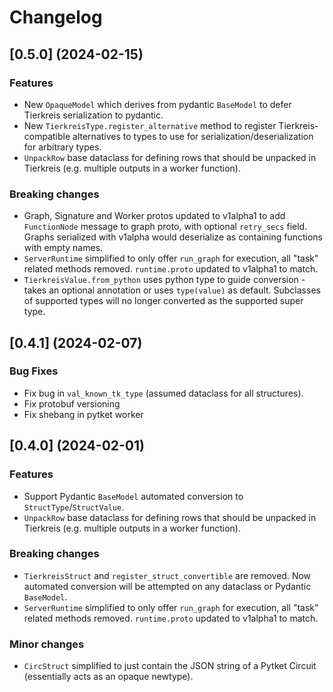 # Changelog

## [0.5.0] (2024-02-15)

### Features

- New `OpaqueModel` which derives from pydantic `BaseModel` to defer Tierkreis
  serialization to pydantic.
- New `TierkreisType.register_alternative` method to register
  Tierkreis-compatible alternatives to types to use for
  serialization/deserialization for arbitrary types.
- `UnpackRow` base dataclass for defining rows that should be unpacked in Tierkreis
  (e.g. multiple outputs in a worker function).

### Breaking changes

- Graph, Signature and Worker protos updated to v1alpha1 to add `FunctionNode`
  message to graph proto, with optional `retry_secs` field. Graphs serialized
  with v1alpha would deserialize as containing functions with empty names.
- `ServerRuntime` simplified to only offer `run_graph` for execution, all "task"
  related methods removed. `runtime.proto` updated to v1alpha1 to match.
- `TierkreisValue.from_python` uses python type to guide conversion - takes an
  optional annotation or uses `type(value)` as default.
  Subclasses of supported types will no longer converted as the supported super type.

## [0.4.1] (2024-02-07)

### Bug Fixes

- Fix bug in `val_known_tk_type` (assumed dataclass for all structures).
- Fix protobuf versioning
- Fix shebang in pytket worker

## [0.4.0] (2024-02-01)

### Features

- Support Pydantic `BaseModel` automated conversion to
  `StructType`/`StructValue`.
- `UnpackRow` base dataclass for defining rows that should be unpacked in Tierkreis
  (e.g. multiple outputs in a worker function).

### Breaking changes

- `TierkreisStruct` and `register_struct_convertible` are removed. Now automated
  conversion will be attempted on any dataclass or Pydantic `BaseModel`.
- `ServerRuntime` simplified to only offer `run_graph` for execution, all "task"
  related methods removed. `runtime.proto` updated to v1alpha1 to match.

### Minor changes

- `CircStruct` simplified to just contain the JSON string of a Pytket Circuit
  (essentially acts as an opaque newtype).
